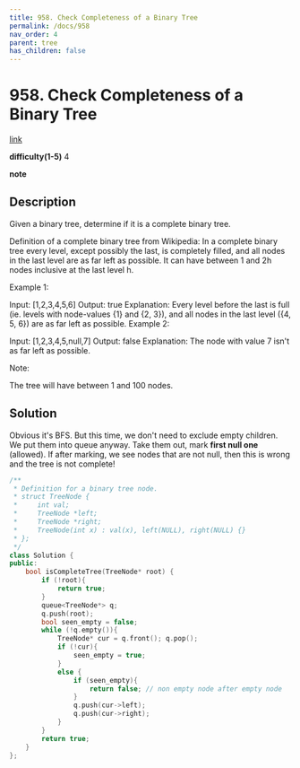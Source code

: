 ```yaml
---
title: 958. Check Completeness of a Binary Tree
permalink: /docs/958
nav_order: 4
parent: tree
has_children: false
---
```

# 958. Check Completeness of a Binary Tree
[link](https://leetcode.com/problems/check-completeness-of-a-binary-tree/)

**difficulty(1-5)**
4

**note**

## Description
Given a binary tree, determine if it is a complete binary tree.

Definition of a complete binary tree from Wikipedia:
In a complete binary tree every level, except possibly the last, is completely filled, and all nodes in the last level are as far left as possible. It can have between 1 and 2h nodes inclusive at the last level h.

 

Example 1:



Input: [1,2,3,4,5,6]
Output: true
Explanation: Every level before the last is full (ie. levels with node-values {1} and {2, 3}), and all nodes in the last level ({4, 5, 6}) are as far left as possible.
Example 2:



Input: [1,2,3,4,5,null,7]
Output: false
Explanation: The node with value 7 isn't as far left as possible.
 
Note:

The tree will have between 1 and 100 nodes.

## Solution
Obvious it's BFS.
But this time, we don't need to exclude empty children. We put them into queue anyway. Take them out, mark **first null one** (allowed). If after marking, we see nodes that are not null, then this is wrong and the tree is not complete!

```c++
/**
 * Definition for a binary tree node.
 * struct TreeNode {
 *     int val;
 *     TreeNode *left;
 *     TreeNode *right;
 *     TreeNode(int x) : val(x), left(NULL), right(NULL) {}
 * };
 */
class Solution {
public:
    bool isCompleteTree(TreeNode* root) {
        if (!root){
            return true;
        }
        queue<TreeNode*> q;
        q.push(root);
        bool seen_empty = false; 
        while (!q.empty()){
            TreeNode* cur = q.front(); q.pop();
            if (!cur){
                seen_empty = true;
            }
            else {
                if (seen_empty){
                    return false; // non empty node after empty node
                }
                q.push(cur->left);
                q.push(cur->right);
            }
        }
        return true;
    }
};
```